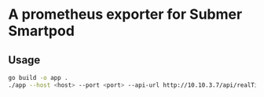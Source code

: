 # A prometheus exporter for Submer Smartpod

## Usage

```sh
go build -o app .
./app --host <host> --port <port> --api-url http://10.10.3.7/api/realTime
```
